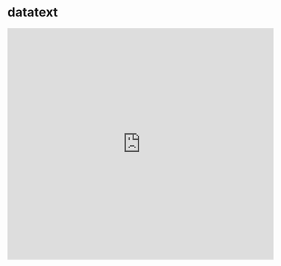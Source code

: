 # datatext

<iframe title="[ Insert title here ]" aria-label="Diagramme en barres" id="datawrapper-chart-kTeyu" src="https://datawrapper.dwcdn.net/kTeyu/1/" scrolling="no" frameborder="0" style="border: none;" width="600" height="522"></iframe>
